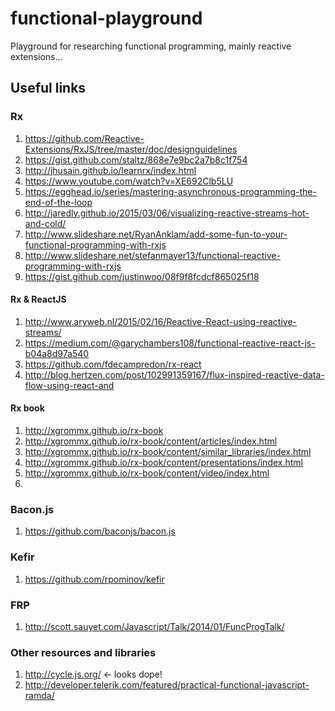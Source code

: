 # functional-playground
Playground for researching functional programming, mainly reactive extensions...

## Useful links

### Rx

1. https://github.com/Reactive-Extensions/RxJS/tree/master/doc/designguidelines
2. https://gist.github.com/staltz/868e7e9bc2a7b8c1f754
3. http://jhusain.github.io/learnrx/index.html
4. https://www.youtube.com/watch?v=XE692Clb5LU
5. https://egghead.io/series/mastering-asynchronous-programming-the-end-of-the-loop
6. http://jaredly.github.io/2015/03/06/visualizing-reactive-streams-hot-and-cold/
7. http://www.slideshare.net/RyanAnklam/add-some-fun-to-your-functional-programming-with-rxjs
8. http://www.slideshare.net/stefanmayer13/functional-reactive-programming-with-rxjs
9. https://gist.github.com/justinwoo/08f9f8fcdcf865025f18

#### Rx & ReactJS

1. http://www.aryweb.nl/2015/02/16/Reactive-React-using-reactive-streams/
2. https://medium.com/@garychambers108/functional-reactive-react-js-b04a8d97a540
3. https://github.com/fdecampredon/rx-react
4. http://blog.hertzen.com/post/102991359167/flux-inspired-reactive-data-flow-using-react-and

#### Rx book

1. http://xgrommx.github.io/rx-book
2. http://xgrommx.github.io/rx-book/content/articles/index.html
3. http://xgrommx.github.io/rx-book/content/similar_libraries/index.html
4. http://xgrommx.github.io/rx-book/content/presentations/index.html 
5. http://xgrommx.github.io/rx-book/content/video/index.html
6. 
### Bacon.js

1. https://github.com/baconjs/bacon.js

### Kefir

1. https://github.com/rpominov/kefir

### FRP

1. http://scott.sauyet.com/Javascript/Talk/2014/01/FuncProgTalk/

### Other resources and libraries

1. http://cycle.js.org/ <- looks dope!
2. http://developer.telerik.com/featured/practical-functional-javascript-ramda/
